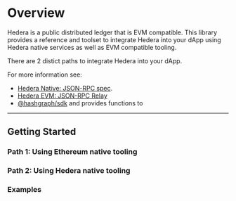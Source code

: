 # Overview

Hedera is a public distributed ledger that is EVM compatible. This library provides a reference
and toolset to integrate Hedera into your dApp using Hedera native services as well as EVM
compatible tooling.

There are 2 distict paths to integrate Hedera into your dApp.

For more information see:

- [Hedera Native: JSON-RPC spec](https://docs.reown.com/advanced/multichain/rpc-reference/hedera-rpc).
- [Hedera EVM: JSON-RPC Relay](https://docs.hedera.com/hedera/core-concepts/smart-contracts/json-rpc-relay)
- [@hashgraph/sdk](https://www.npmjs.com/package/@hashgraph/sdk) and provides functions to

---

## Getting Started

### Path 1: Using Ethereum native tooling

### Path 2: Using Hedera native tooling

### Examples
